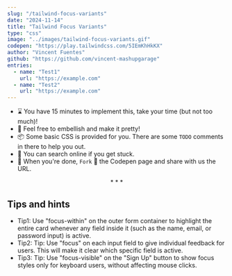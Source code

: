 ```yaml
---
slug: "/tailwind-focus-variants"
date: "2024-11-14"
title: "Tailwind Focus Variants"
type: "css"
image: "../images/tailwind-focus-variants.gif"
codepen: "https://play.tailwindcss.com/5IEmKhHkKX"
author: "Vincent Fuentes"
github: "https://github.com/vincent-mashupgarage"
entries:
  - name: "Test1"
    url: "https://example.com"
  - name: "Test2"
    url: "https://example.com"
---
```


- ⌛ You have 15 minutes to implement this, take your time (but not too much)!
- 💅 Feel free to embellish and make it pretty!
- 📦 Some basic CSS is provided for you. There are some `TODO` comments in there to help you out.
- 🧙 You can search online if you get stuck.
- 🎉 When you're done, `Fork` 🍴 the Codepen page and share with us the URL.

<p align='center'>* * *</p>

## Tips and hints

- Tip1: Use "focus-within" on the outer form container to highlight the entire card whenever any field inside it (such as the name, email, or password input) is active.
- Tip2: Tip: Use "focus" on each input field to give individual feedback for users. This will make it clear which specific field is active.
- Tip3: Tip: Use "focus-visible" on the "Sign Up" button to show focus styles only for keyboard users, without affecting mouse clicks.

